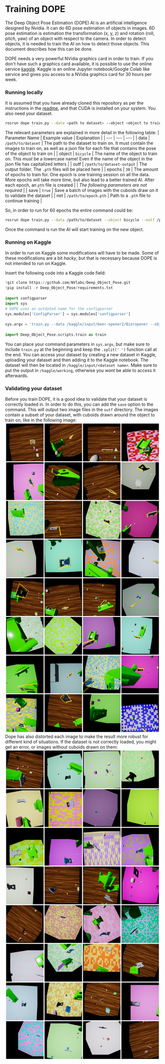 # Training DOPE
The Deep Object Pose Estimation (DOPE) AI is an artificial intelligence designed by Nvidia. It can do 6D pose estimation of objects in images. 6D pose estimation is estimation the transformation (x, y, z) and rotation (roll, pitch, yaw) of an object with respect to the camera. In order to detect objects, it is needed to train the AI on how to detect those objects. This document describes how this can be done.

DOPE needs a very powerful NVidia graphics card in order to train. If you don't have such a graphics card available, it is possible to use the online service [kaggle](https://kaggle.com). Kaggle is an online Jupyter notebook/Google Colab like service and gives you access to a NVidia graphics card for 30 hours per week. 

### Running locally
It is assumed that you have already cloned this repository as per the instructions in the [readme](../readme.md), and that CUDA is installed on your system. You also need your dataset.
```bash
rosrun dope train.py --data <path to dataset> --object <object to train> --outf <path to output folder> --epochs <number of epochs>
```
The relevant parameters are explained in more detail in the following table:
| Parameter Name | Example value | Explanation |
| --- | --- | --- |
| data | `/path/to/dataset` | The path to the dataset to train on. It must contain the images to train on, as well as a json file for each file that contains the pose of the object to train on |
| object | `bicycle` | The name of the object to train on. This _must_ be a lowercase name! Even if the name of the object in the json file has capitalized letters |
| outf | `/path/to/dataset-output` | The output folder. The `.pth` files will be placed here |
| epochs | `30` | The amount of epochs to train for. One epoch is one training session on all the data. More epochs will take more time, but also lead to a better trained AI. After each epoch, an `pth` file is created |
| _The following parameters are not required_ |
| save | `true` | Save a batch of images with the cuboids draw on it to validate the dataset |
| net | `/path/to/epoch.pth` | Path to a `.pth` file to continue training |

So, in order to run for 60 epochs the entire command could be:
```bash
rosrun dope train.py --data /path/to/dataset --object bicycle --outf /path/to/output --epochs 60
```
Once the command is run the AI will start training on the new object.

### Running on Kaggle
In order to run on Kaggle some modifications will have to be made. Some of these modifications are a bit _hacky_, but that is necessary because DOPE is not intended to run on Kaggle.

Insert the following code into a Kaggle code field:
```python
!git clone https://github.com/NVlabs/Deep_Object_Pose.git
!pip install -r Deep_Object_Pose/requirements.txt

import configparser
import sys
# DOPE uses an outdated name for the configparser
sys.modules['ConfigParser'] = sys.modules['configparser']

sys.argv = 'train.py --data /kaggle/input/beer-opener2/Bieropener --object bieropener --outf /kaggle/working/result --epochs 15'.split(' ')

import Deep_Object_Pose.scripts.train as train
```
You can place your command parameters in `sys.argv`, but make sure to include `train.py` at the beginning and keep the `.split(' ')` function call at the end.
You can access your dataset by creating a new dataset in Kaggle, uploading your dataset and then adding it to the Kaggle notebook. The dataset will then be located in `/kaggle/input/<dataset name>`. Make sure to put the output in `/kaggle/working`, otherwise you wont be able to access it afterwards.

### Validating your dataset
Before you train DOPE, it is a good idea to validate that your dataset is correctly loaded in. In order to do this, you can add the `save` option to the command. This will output two image files in the `outf` directory. The images contain a subset of your dataset, with cuboids drawn around the object to train on, like in the following image:
![DOPE dataset validation](resources/dope_train_lowercase.png)
Dope has also distorted each image to make the result more robust for different kind of situations. If the dataset is not correctly loaded, you might get an error, or images without cuboids drawn on them:
![DOPE dataset validation2](resources/dope_train_capitalized.png)
